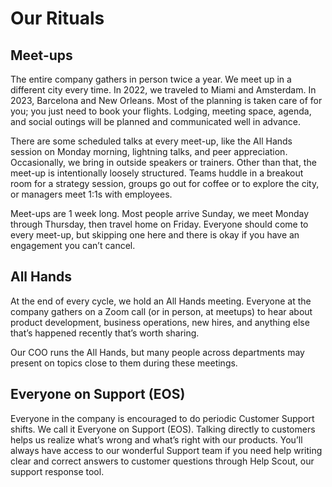 # Our Rituals

## Meet-ups

The entire company gathers in person twice a year. We meet up in a different city every time. In 2022, we traveled to Miami and Amsterdam. In 2023, Barcelona and New Orleans. Most of the planning is taken care of for you; you just need to book your flights. Lodging, meeting space, agenda, and social outings will be planned and communicated well in advance.

There are some scheduled talks at every meet-up, like the All Hands session on Monday morning, lightning talks, and peer appreciation. Occasionally, we bring in outside speakers or trainers. Other than that, the meet-up is intentionally loosely structured. Teams huddle in a breakout room for a strategy session, groups go out for coffee or to explore the city, or managers meet 1:1s with employees.

Meet-ups are 1 week long. Most people arrive Sunday, we meet Monday through Thursday, then travel home on Friday. Everyone should come to every meet-up, but skipping one here and there is okay if you have an engagement you can’t cancel.

## All Hands

At the end of every cycle, we hold an All Hands meeting. Everyone at the company gathers on a Zoom call (or in person, at meetups) to hear about product development, business operations, new hires, and anything else that’s happened recently that’s worth sharing.

Our COO runs the All Hands, but many people across departments may present on topics close to them during these meetings.

## Everyone on Support (EOS)

Everyone in the company is encouraged to do periodic Customer Support shifts. We call it Everyone on Support (EOS). Talking directly to customers helps us realize what’s wrong and what’s right with our products. You’ll always have access to our wonderful Support team if you need help writing clear and correct answers to customer questions through Help Scout, our support response tool.
